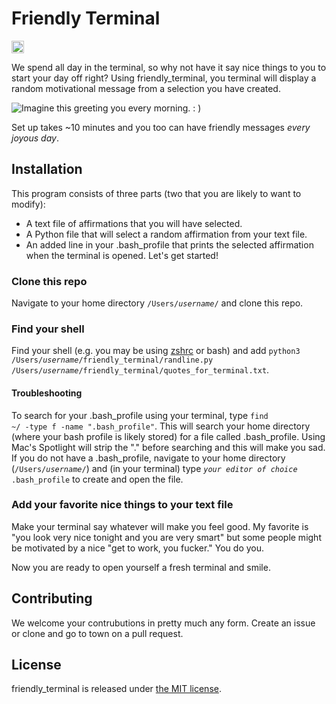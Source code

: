 # Friendly Terminal
<a href='http://www.recurse.com' title='Made with love at the Recurse Center'><img src='https://cloud.githubusercontent.com/assets/2883345/11325206/336ea5f4-9150-11e5-9e90-d86ad31993d8.png' height='20px'/></a>

We spend all day in the terminal, so why not have it say nice things to you to start your day off right?  Using friendly_terminal, you terminal will display a random motivational message from a selection you have created.

![Imagine this greeting you every morning. : )](https://github.com/vzhz/friendly_terminal/blob/master/friendly_terminal_preview.png)

Set up takes ~10 minutes and you too can have friendly messages *every joyous day*.

## Installation
This program consists of three parts (two that you are likely to want to modify):
- A text file of affirmations that you will have selected.
- A Python file that will select a random affirmation from your text file.
- An added line in your .bash_profile that prints the selected affirmation when the terminal is opened.
Let's get started!

### Clone this repo
Navigate to your home directory <code>/Users/*username*/</code> and clone this repo.

### Find your shell
Find your shell (e.g. you may be using [zshrc]() or bash) and add <code>python3 /Users/*username*/friendly_terminal/randline.py /Users/*username*/friendly_terminal/quotes_for_terminal.txt</code>.

#### Troubleshooting
To search for your .bash_profile using your terminal, type <code>find ~/ -type f -name ".bash_profile"</code>.  This will search your home directory (where your bash profile is likely stored) for a file called .bash_profile.  Using Mac's Spotlight will strip the "." before searching and this will make you sad.
If you do not have a .bash_profile, navigate to your home directory (<code>/Users/*username*/</code>) and (in your terminal) type <code>*your editor of choice* .bash_profile</code> to create and open the file.

### Add your favorite nice things to your text file
Make your terminal say whatever will make you feel good. My favorite is "you look very nice tonight and you are very smart" but some people might be motivated by a nice "get to work, you fucker."  You do you.

Now you are ready to open yourself a fresh terminal and smile.  

## Contributing
We welcome your contrubutions in pretty much any form.  Create an issue or clone and go to town on a pull request.

## License
friendly_terminal is released under [the MIT license](https://github.com/vzhz/friendly_terminal/blob/master/LICENSE.txt).


